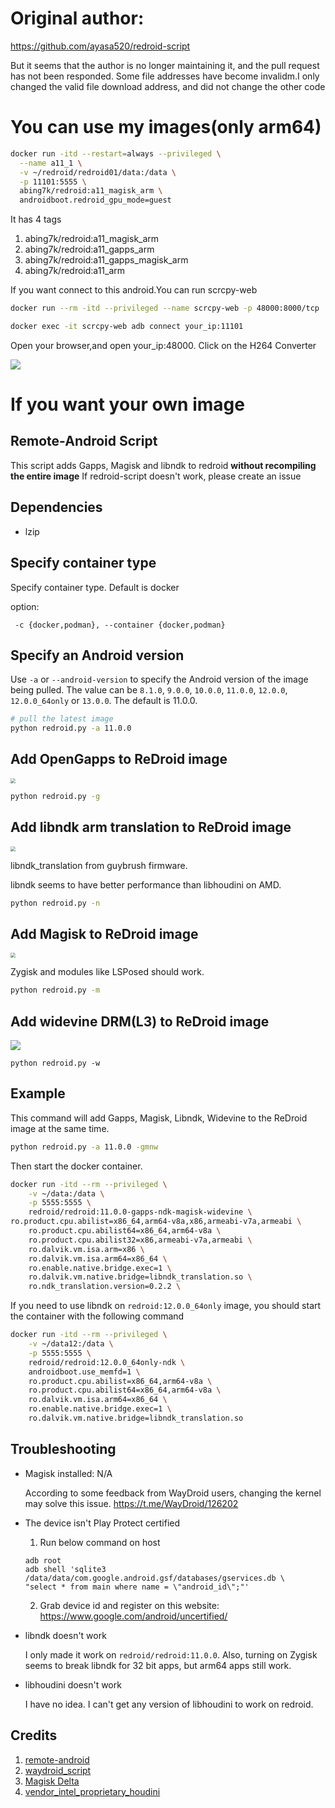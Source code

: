 # Original author:

https://github.com/ayasa520/redroid-script

But it seems that the author is no longer maintaining it, and the pull request has not been responded. Some file addresses have become invalidm.I only changed the valid file download address, and did not change the other code



# You can use my images(only arm64)

```bash
docker run -itd --restart=always --privileged \
  --name a11_1 \
  -v ~/redroid/redroid01/data:/data \
  -p 11101:5555 \
  abing7k/redroid:a11_magisk_arm \
  androidboot.redroid_gpu_mode=guest
```

It has 4 tags

1. abing7k/redroid:a11_magisk_arm
2. abing7k/redroid:a11_gapps_arm
3. abing7k/redroid:a11_gapps_magisk_arm
4. abing7k/redroid:a11_arm



If you want connect to this android.You can run scrcpy-web

```bash
docker run --rm -itd --privileged --name scrcpy-web -p 48000:8000/tcp  abing7k/scrcpy-web

docker exec -it scrcpy-web adb connect your_ip:11101
```

Open your browser,and open your_ip:48000. Click on the H264 Converter

![](https://image.newbee666.cf/img/202312151943304.png)





# If you want your own image

## Remote-Android Script

This script adds Gapps, Magisk and libndk to redroid **without recompiling the entire image**
If redroid-script doesn't work, please create an issue

## Dependencies

- lzip

## Specify container type

Specify container type. Default is docker

option:

```
 -c {docker,podman}, --container {docker,podman}
```


## Specify an Android version

Use `-a` or `--android-version` to specify the Android version of the image being pulled. The value can be `8.1.0`, `9.0.0`, `10.0.0`, `11.0.0`, `12.0.0`, `12.0.0_64only` or `13.0.0`. The default is 11.0.0.

```bash
# pull the latest image
python redroid.py -a 11.0.0
```

## Add OpenGapps to ReDroid image

<img src="./assets/3.png" style="zoom:50%;" />

```bash
python redroid.py -g
```

## Add libndk arm translation to ReDroid image

<img src="./assets/2.png" style="zoom:50%;" />

libndk_translation from guybrush firmware.

libndk seems to have better performance than libhoudini on AMD.

```bash
python redroid.py -n
```

## Add Magisk to ReDroid image

<img src="./assets/1.png" style="zoom:50%;" />

Zygisk and modules like LSPosed should work.



```bash
python redroid.py -m
```

## Add widevine DRM(L3) to ReDroid image

![](assets/4.png)

```
python redroid.py -w
```



## Example

This command will add Gapps, Magisk, Libndk, Widevine to the ReDroid image at the same time.

```bash
python redroid.py -a 11.0.0 -gmnw
```

Then start the docker container.

```bash
docker run -itd --rm --privileged \
    -v ~/data:/data \
    -p 5555:5555 \
    redroid/redroid:11.0.0-gapps-ndk-magisk-widevine \
ro.product.cpu.abilist=x86_64,arm64-v8a,x86,armeabi-v7a,armeabi \
    ro.product.cpu.abilist64=x86_64,arm64-v8a \
    ro.product.cpu.abilist32=x86,armeabi-v7a,armeabi \
    ro.dalvik.vm.isa.arm=x86 \
    ro.dalvik.vm.isa.arm64=x86_64 \
    ro.enable.native.bridge.exec=1 \
    ro.dalvik.vm.native.bridge=libndk_translation.so \
    ro.ndk_translation.version=0.2.2 \
```

If you need to use libndk on `redroid:12.0.0_64only` image, you should start the container with the following command

```bash
docker run -itd --rm --privileged \
    -v ~/data12:/data \
    -p 5555:5555 \
    redroid/redroid:12.0.0_64only-ndk \
    androidboot.use_memfd=1 \
    ro.product.cpu.abilist=x86_64,arm64-v8a \
    ro.product.cpu.abilist64=x86_64,arm64-v8a \
    ro.dalvik.vm.isa.arm64=x86_64 \
    ro.enable.native.bridge.exec=1 \
    ro.dalvik.vm.native.bridge=libndk_translation.so
```

## Troubleshooting

- Magisk installed: N/A

  According to some feedback from WayDroid users, changing the kernel may solve this issue. https://t.me/WayDroid/126202

- The device isn't Play Protect certified

  1. Run below command on host

  ```
  adb root
  adb shell 'sqlite3 /data/data/com.google.android.gsf/databases/gservices.db \
  "select * from main where name = \"android_id\";"'
  ```

  2. Grab device id and register on this website: https://www.google.com/android/uncertified/

- libndk doesn't work

  I only made it work on `redroid/redroid:11.0.0`. Also, turning on Zygisk seems to break libndk for 32 bit apps, but arm64 apps still work.

- libhoudini doesn't work

  I have no idea. I can't get any version of libhoudini to work on redroid.


## Credits

1. [remote-android](https://github.com/remote-android)
2. [waydroid_script](https://github.com/casualsnek/waydroid_script)
3. [Magisk Delta](https://huskydg.github.io/magisk-files/)
4. [vendor_intel_proprietary_houdini](https://github.com/supremegamers/vendor_intel_proprietary_houdini)
